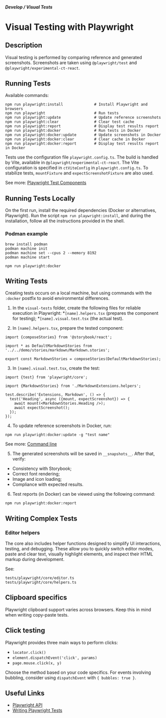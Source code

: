 ##### Develop / Visual Tests

# Visual Testing with Playwright

## Description
Visual testing is performed by comparing reference and generated screenshots. Screenshots are taken using `@playwright/test` and `@playwright/experimental-ct-react`.

## Running Tests

Available commands:

```shell
npm run playwright:install              # Install Playwright and browsers
npm run playwright                      # Run tests
npm run playwright:update               # Update reference screenshots
npm run playwright:clear                # Clear test cache
npm run playwright:report               # Display test results report
npm run playwright:docker               # Run tests in Docker
npm run playwright:docker:update        # Update screenshots in Docker
npm run playwright:docker:clear         # Clear cache in Docker
npm run playwright:docker:report        # Display test results report in Docker
```
Tests use the configuration file `playwright.config.ts`. The build is handled by Vite, available in `@playwright/experimental-ct-react`. The Vite configuration is specified in `ctViteConfig` in `playwright.config.ts`. To stabilize tests, `mountFixture` and `expectScreenshotFixture` are also used.

See more: [Playwright Test Components](https://playwright.dev/docs/test-components)


## Running Tests Locally

On the first run, install the required dependencies (Docker or alternatives, Playwright). Run the script `npm run playwright:install`, and during the installation, follow all the instructions provided in the shell.

### Podman example

```shell
brew install podman
podman machine init
podman machine set --cpus 2 --memory 8192
podman machine start
```

```shell
npm run playwright:docker
```

## Writing Tests

Creating tests occurs on a local machine, but using commands with the `:docker` postfix to avoid environmental differences.

1. In the `visual-tests` folder, create the following files for reliable execution in Playwright:
  *`[name].helpers.tsx` (prepares the component for testing);
  *`[name].visual.test.tsx` (the actual test).

2. In `[name].helpers.tsx`, prepare the tested component:

  ```tsx
  import {composeStories} from '@storybook/react';

  import * as DefaultMarkdownStories from '../../demo/stories/markdown/Markdown.stories';

  export const MarkdownStories = composeStories(DefaultMarkdownStories);
  ```

3. In `[name].visual.test.tsx`, create the test:

  ```tsx
  import {test} from 'playwright/core';

  import {MarkdownStories} from './MarkdownExtensions.helpers';

  test.describe('Extensions, Markdown', () => {
    test('Heading', async ({mount, expectScreenshot}) => {
      await mount(<MarkdownStories.Heading />);
      await expectScreenshot();
    });
  });
  ```

4. To update reference screenshots in Docker, run:

  ```shell
  npm run playwright:docker:update -g "test name"
  ```

See more: [Command line](https://playwright.dev/docs/test-cli)

5. The generated screenshots will be saved in `__snapshots__`. After that, verify:
  * Consistency with Storybook;
  * Correct font rendering;
  * Image and icon loading;
  * Compliance with expected results.

6. Test reports (in Docker) can be viewed using the following command:

  ```shell
  npm run playwright:docker:report
  ```

## Writing Complex Tests

### Editor helpers
The core also includes helper functions designed to simplify UI interactions, testing, and debugging. These allow you to quickly switch editor modes, paste and clear text, visually highlight elements, and inspect their HTML markup during development.

See:
  ```
  tests/playwright/core/editor.ts
  tests/playwright/core/helpers.ts
  ```

## Clipboard specifics

Playwright clipboard support varies across browsers. Keep this in mind when writing copy-paste tests.

## Click testing

Playwright provides three main ways to perform clicks:

- `locator.click()`
- `element.dispatchEvent('click', params)`
- `page.mouse.click(x, y)`

Choose the method based on your code specifics. For events involving bubbling, consider using `dispatchEvent` with `{ bubbles: true }`.

## Useful Links

- [Playwright API](https://playwright.dev/docs/api/class-test)
- [Writing Playwright Tests](https://playwright.dev/docs/writing-tests)
